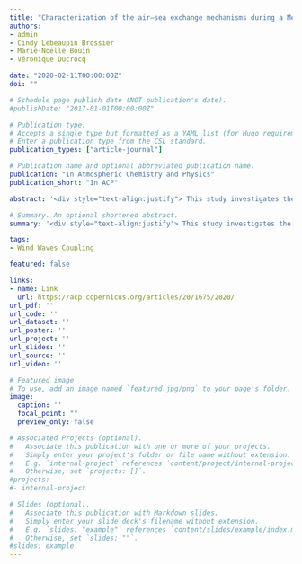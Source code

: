 ```yaml
---
title: "Characterization of the air–sea exchange mechanisms during a Mediterranean heavy precipitation event using realistic sea state modelling"
authors:
- admin
- Cindy Lebeaupin Brossier
- Marie-Noëlle Bouin
- Véronique Ducrocq

date: "2020-02-11T00:00:00Z"
doi: ""

# Schedule page publish date (NOT publication's date).
#publishDate: "2017-01-01T00:00:00Z"

# Publication type.
# Accepts a single type but formatted as a YAML list (for Hugo requirements).
# Enter a publication type from the CSL standard.
publication_types: ["article-journal"]

# Publication name and optional abbreviated publication name.
publication: "In Atmospheric Chemistry and Physics"
publication_short: "In ACP"

abstract: '<div style="text-align:justify"> This study investigates the mechanisms acting at the air–sea interface during a heavy precipitation event that occurred between 12 and 14 October 2016 over the north-western Mediterranean area and led to large amounts of rainfall (up to 300 mm in 24 h) over the Hérault region (southern France). The study case was characterized by a very strong (>20 m s−1) easterly to south-easterly wind at low level that generated very rough seas (significant wave height of up to 6 m) along the French Riviera and the Gulf of Lion. In order to investigate the role of the waves on air–sea exchanges during such extreme events, a set of numerical experiments was designed using the Météo-France kilometre-scale AROME-France numerical weather prediction model – including the WASP (Wave-Age-dependant Stress Parametrization) sea surface turbulent flux parametrization – and the WaveWatch III wave model. Results from these sensitivity experiments in the forced or coupled modes showed that taking the waves generated by the model into account increases the surface roughness. Thus, the increase in the momentum flux induces a slowdown of the easterly low-level atmospheric flow and a displacement of the convergence line at sea. Despite strong winds and a young sea below the easterly flow, the turbulent heat fluxes upstream of the precipitating system are not significantly modified. The forecast of the heaviest precipitation is finally modified when the sea state is taken into account; notably, in terms of location, this modification is slightly larger in the forced mode than in the coupled mode, as the coupling interactively balances the wind sea, the stress and the wind. </div>'

# Summary. An optional shortened abstract.
summary: '<div style="text-align:justify"> This study investigates the mechanisms acting at the air–sea interface during a heavy precipitation event that occurred between 12 and 14 October 2016 over the north-western Mediterranean area and led to large amounts of rainfall (up to 300 mm in 24 h) over the Hérault region (southern France). The study case was characterized by a very strong (>20 m s−1) easterly to south-easterly wind at low level that generated very rough seas (significant wave height of up to 6 m) along the French Riviera and the Gulf of Lion. In order to investigate the role of the waves on air–sea exchanges during such extreme events, a set of numerical experiments was designed using the Météo-France kilometre-scale AROME-France numerical weather prediction model – including the WASP (Wave-Age-dependant Stress Parametrization) sea surface turbulent flux parametrization – and the WaveWatch III wave model. Results from these sensitivity experiments in the forced or coupled modes showed that taking the waves generated by the model into account increases the surface roughness. Thus, the increase in the momentum flux induces a slowdown of the easterly low-level atmospheric flow and a displacement of the convergence line at sea. Despite strong winds and a young sea below the easterly flow, the turbulent heat fluxes upstream of the precipitating system are not significantly modified. The forecast of the heaviest precipitation is finally modified when the sea state is taken into account; notably, in terms of location, this modification is slightly larger in the forced mode than in the coupled mode, as the coupling interactively balances the wind sea, the stress and the wind. </div>'

tags:
- Wind Waves Coupling

featured: false

links:
- name: Link
  url: https://acp.copernicus.org/articles/20/1675/2020/
url_pdf: ''
url_code: ''
url_dataset: ''
url_poster: ''
url_project: ''
url_slides: ''
url_source: ''
url_video: ''

# Featured image
# To use, add an image named `featured.jpg/png` to your page's folder. 
image:
  caption: ''
  focal_point: ""
  preview_only: false

# Associated Projects (optional).
#   Associate this publication with one or more of your projects.
#   Simply enter your project's folder or file name without extension.
#   E.g. `internal-project` references `content/project/internal-project/index.md`.
#   Otherwise, set `projects: []`.
#projects:
#- internal-project

# Slides (optional).
#   Associate this publication with Markdown slides.
#   Simply enter your slide deck's filename without extension.
#   E.g. `slides: "example"` references `content/slides/example/index.md`.
#   Otherwise, set `slides: ""`.
#slides: example
---
```



<!--
This work is driven by the results in my [previous paper](/publication/conference-paper/) on LLMs.
{{% callout note %}}
Create your slides in Markdown - click the *Slides* button to check out the example.
{{% /callout %}}
Add the publication's **full text** or **supplementary notes** here. You can use rich formatting such as including [code, math, and images](https://docs.hugoblox.com/content/writing-markdown-latex/).
-->